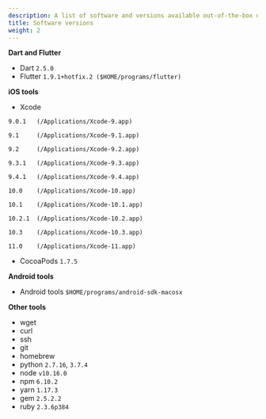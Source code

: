 ```yaml
---
description: A list of software and versions available out-of-the-box on Codemagic.
title: Software versions
weight: 2
---
```

**Dart and Flutter**

- Dart `2.5.0`
- Flutter `1.9.1+hotfix.2 ($HOME/programs/flutter)`

**iOS tools**

- Xcode

`9.0.1   (/Applications/Xcode-9.app)`

`9.1     (/Applications/Xcode-9.1.app)`

`9.2     (/Applications/Xcode-9.2.app)`

`9.3.1   (/Applications/Xcode-9.3.app)`

`9.4.1   (/Applications/Xcode-9.4.app)`

`10.0    (/Applications/Xcode-10.app)`

`10.1    (/Applications/Xcode-10.1.app)`

`10.2.1  (/Applications/Xcode-10.2.app)`

`10.3    (/Applications/Xcode-10.3.app)`

`11.0    (/Applications/Xcode-11.app)`

- CocoaPods `1.7.5`

**Android tools**

- Android tools `$HOME/programs/android-sdk-macosx`

**Other tools**

- wget
- curl
- ssh
- git
- homebrew
- python `2.7.16`, `3.7.4`
- node `v10.16.0`
- npm `6.10.2`
- yarn `1.17.3`
- gem `2.5.2.2`
- ruby `2.3.6p384`